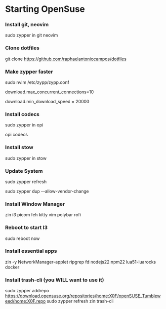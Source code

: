 # Starting OpenSuse

### Install git, neovim
sudo zypper in git neovim

### Clone dotfiles
git clone https://github.com/raphaelantoniocampos/dotfiles

### Make zypper faster
sudo nvim /etc/zypp/zypp.conf

download.max_concurrent_connections=10

download.min_download_speed = 20000

### Install codecs
sudo zypper in opi

opi codecs
 
### Install stow
sudo zypper in stow

### Update System
sudo zypper refresh

sudo zypper dup --allow-vendor-change

### Install Window Manager
zin i3 picom feh kitty vim polybar rofi

### Reboot to start I3
sudo reboot now

### Install essential apps
zin -y NetworkManager-applet ripgrep fd nodejs22 npm22 lua51-luarocks docker

### Install trash-cli (you WILL want to use it)
sudo zypper addrepo https://download.opensuse.org/repositories/home:X0F/openSUSE_Tumbleweed/home:X0F.repo
sudo zypper refresh
zin trash-cli
